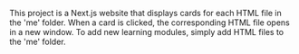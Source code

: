 <!-- Use this file to provide workspace-specific custom instructions to Copilot. For more details, visit https://code.visualstudio.com/docs/copilot/copilot-customization#_use-a-githubcopilotinstructionsmd-file -->

This project is a Next.js website that displays cards for each HTML file in the 'me' folder. When a card is clicked, the corresponding HTML file opens in a new window. To add new learning modules, simply add HTML files to the 'me' folder.
